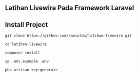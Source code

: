 ## Latihan Livewire Pada Framework Laravel

## Install Project

```
git clone https://github.com/ravialdo/latihan-livewire.git

cd latihan-livewire

composer install

cp .env.example .env

php artisan key:generate
```
